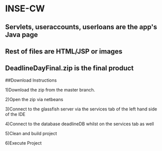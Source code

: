# INSE-CW

## Servlets, useraccounts, userloans are the app's Java page
## Rest of files are HTML/JSP or images
## DeadlineDayFinal.zip is the final product


##Download Instructions

1)Download the zip from the master branch.

2)Open the zip via netbeans

3)Connect to the glassfish server via the services tab of the left hand side of the IDE

4)Connect to the database deadlineDB whilst on the services tab as well

5)Clean and build project

6)Execute Project
